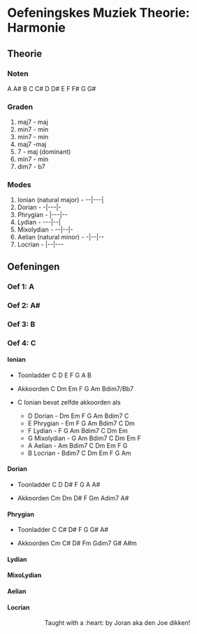 # Oefeningskes Muziek Theorie: Harmonie

## Theorie
### Noten
A A# B C C# D D# E F F# G G#

### Graden
1) maj7 - maj
2) min7 - min
3) min7 - min
4) maj7 -maj
5) 7 - maj (dominant)
6) min7 - min
7) dim7 - b7

### Modes
1) Ionian (natural major)   -   --|---|
2) Dorian                   -   -|---|-
3) Phrygian                 -   |---|--
4) Lydian                   -   ---|--|
5) Mixolydian               -   --|--|-
6) Aelian (natural minor)   -   -|--|--
7) Locrian                  -   |--|---

## Oefeningen
### Oef 1: A

### Oef 2: A#

### Oef 3: B

### Oef 4: C
#### Ionian
- Toonladder
C D E F G A B

- Akkoorden
C Dm Em F G Am Bdim7/Bb7

- C Ionian bevat zelfde akkoorden als
    - D Dorian      -   Dm Em F G Am Bdim7 C
    - E Phrygian    -   Em F G Am Bdim7 C Dm
    - F Lydian      -   F G Am Bdim7 C Dm Em
    - G Mixolydian  -   G Am Bdim7 C Dm Em F
    - A Aelian      -   Am Bdim7 C Dm Em F G
    - B Locrian     -   Bdim7 C Dm Em F G Am

#### Dorian
- Toonladder
C D D# F G A A#

- Akkoorden
Cm Dm D# F Gm Adim7 A#

#### Phrygian
- Toonladder
C C# D# F G G# A#

- Akkoorden
Cm C# D# Fm Gdim7 G# A#m

#### Lydian

#### MixoLydian

#### Aelian

#### Locrian



<p align="center">Taught with a :heart: by Joran aka den Joe dikken!</p>